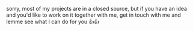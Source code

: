 sorry, most of my projects are in a closed source, but if you have an idea and you'd like to work on it together with me, get in touch with me and lemme see what I can do for you 👍👍
